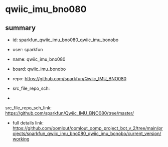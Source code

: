 # qwiic_imu_bno080
 
## summary 
* id: sparkfun_qwiic_imu_bno080_qwiic_imu_bonobo
* user: sparkfun
* name: qwiic_imu_bno080
* board: qwiic_imu_bonobo
* repo: https://github.com/sparkfun/Qwiic_IMU_BNO080



* src_file_repo_sch: 
*
 src_file_repo_sch_link: https://github.com/sparkfun/Qwiic_IMU_BNO080/tree/master/
* full details link: https://github.com/oomlout/oomlout_oomp_project_bot_v_2/tree/main/projects/sparkfun_qwiic_imu_bno080_qwiic_imu_bonobo/current_version/working  






